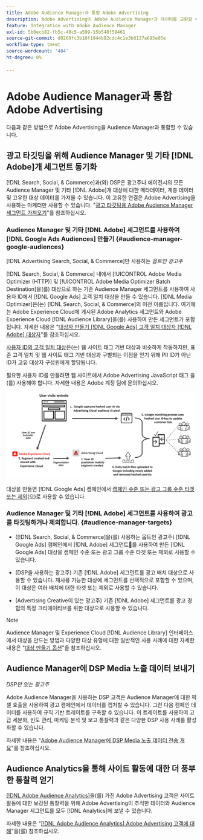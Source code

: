 ```yaml
---
title: Adobe Audience Manager과 통합 Adobe Advertising
description: Adobe Advertising이 Adobe Audience Manager과 데이터를 교환할 수 있는 다양한 방법에 대해 알아봅니다.
feature: Integration with Adobe Audience Manager
exl-id: 5b0ecb82-fb5c-48c5-a599-15b548f59461
source-git-commit: d0260fc3b10f1944b82cdc4c1e3b8137a695e05e
workflow-type: tm+mt
source-wordcount: '484'
ht-degree: 0%

---
```


# Adobe Audience Manager과 통합 Adobe Advertising

다음과 같은 방법으로 Adobe Advertising을 Audience Manager과 통합할 수 있습니다.

## 광고 타깃팅을 위해 Audience Manager 및 기타 [!DNL Adobe]개 세그먼트 동기화

[!DNL Search, Social, & Commerce]과(와) DSP은 광고주나 에이전시의 모든 Audience Manager 및 기타 [!DNL Adobe]개 대상에 대한 메타데이터, 계층 데이터 및 고유한 대상 데이터를 가져올 수 있습니다. 이 고유한 연결은 Adobe Advertising을 사용하는 마케터만 사용할 수 있습니다. &quot;[광고 타깃팅용 Adobe Audience Manager 세그먼트 가져오기](/help/integrations/audience-manager/import-audiences.md)&quot;를 참조하십시오.

### Audience Manager 및 기타 [!DNL Adobe] 세그먼트를 사용하여 [!DNL Google Ads Audiences] 만들기 {#audience-manager-google-audiences}

[!DNL Advertising Search, Social, & Commerce]만 사용하는 *옵트인 광고주*

[!DNL Search, Social, & Commerce] 내에서 [!UICONTROL Adobe Media Optimizer (HTTP)] 및 [!UICONTROL Adobe Media Optimizer Batch Destination]을(를) 대상으로 하는 기존 Audience Manager 세그먼트를 사용하여 사용자 ID에서 [!DNL Google Ads] 고객 일치 대상을 만들 수 있습니다. [!DNL Media Optimizer]은(는) [!DNL Search, Social, & Commerce]의 이전 이름입니다. 여기에는 Adobe Experience Cloud에 게시된 Adobe Analytics 세그먼트와 Adobe Experience Cloud [!DNL Audience Library]을(를) 사용하여 만든 세그먼트가 포함됩니다. 자세한 내용은 &quot;[대상자 만들기 [!DNL Google Ads] 고객 일치 대상자 [!DNL Adobe] 대상자](/help/search-social-commerce/campaign-management/campaigns/google-audience-from-adobe-audience.md)&quot;를 참조하십시오.

[사용자 ID의 고객 일치 대상](https://support.google.com/google-ads/answer/9199250)은(는) 웹 사이트 태그 기반 대상과 비슷하게 작동하지만, 표준 고객 일치 및 웹 사이트 태그 기반 대상과 구별되는 이점을 얻기 위해 PII ID가 아닌 ID가 고유 대상자 구성원에게 할당됩니다.

필요한 사용자 ID를 만들려면 웹 사이트에서 Adobe Advertising JavaScript 태그 <!-- with a user ID parameter -->을(를) 사용해야 합니다. 자세한 내용은 Adobe 계정 팀에 문의하십시오.

![세그먼트 만들기 프로세스](/help/integrations/assets/ad_search_user_id_pic.png)

대상을 만들면 [!DNL Google Ads] 캠페인에서 [캠페인 수준 또는 광고 그룹 수준 타겟 또는 제외](#audience-manager-targets)(으)로 사용할 수 있습니다.

### Audience Manager 및 기타 [!DNL Adobe] 세그먼트를 사용하여 광고를 타깃팅하거나 제외합니다. {#audience-manager-targets}

* ([!DNL Search, Social, & Commerce]을(를) 사용하는 옵트인 광고주) [!DNL Google Ads] 캠페인에서  [!DNL Adobe] 세그먼트[&#128279;](#audience-manager-google-audiences)를 사용하여 만든 [!DNL Google Ads] 대상을 캠페인 수준 또는 광고 그룹 수준 타겟 또는 제외로 사용할 수 있습니다.

* (DSP을 사용하는 광고주) 기존 [!DNL Adobe] 세그먼트를 광고 배치 대상으로 사용할 수 있습니다. 재사용 가능한 대상에 세그먼트를 선택적으로 포함할 수 있으며, 이 대상은 여러 배치에 대한 타겟 또는 제외로 사용할 수 있습니다.

* (Advertising Creative이 있는 광고주) 기존 [!DNL Adobe] 세그먼트를 광고 경험의 특정 크리에이티브를 위한 대상으로 사용할 수 있습니다.

>[!NOTE]
>
>Audience Manager 및 Experience Cloud [!DNL Audience Library] 인터페이스에서 대상을 만드는 방법과 다양한 대상 유형에 대한 일반적인 사용 사례에 대한 자세한 내용은 &quot;[대상 만들기 옵션](https://experienceleague.adobe.com/docs/experience-cloud-kcs/kbarticles/KA-16471.html)&quot;을 참조하십시오.

## Audience Manager에 DSP Media 노출 데이터 보내기

*DSP만 있는 광고주*

Adobe Audience Manager을 사용하는 DSP 고객은 Audience Manager에 대한 픽셀 호출을 사용하여 광고 캠페인에서 데이터를 캡처할 수 있습니다. 그런 다음 캠페인 데이터를 사용하여 규칙 기반 트레이트를 구축할 수 있습니다. 이 트레이트를 사용하여 고급 세분화, 빈도 관리, 마케팅 분석 및 보고 통찰력과 같은 다양한 DSP 사용 사례를 활성화할 수 있습니다.

자세한 내용은 &quot;[Adobe Audience Manager에 DSP Media 노출 데이터 전송 개요](/help/integrations/audience-manager/media-data-integration/overview.md)&quot;를 참조하십시오.

## Audience Analytics을 통해 사이트 활동에 대한 더 풍부한 통찰력 얻기

[[!DNL Adobe Audience Analytics]](https://experienceleague.adobe.com/docs/analytics/integration/audience-analytics/mc-audiences-aam.html)을(를) 가진 Adobe Advertising 고객은 사이트 활동에 대한 보강된 통찰력을 위해 Adobe Advertising이 추적한 데이터와 Audience Manager 세그먼트를 모두 [!DNL Analytics]에 보낼 수 있습니다.

자세한 내용은 &quot;[[!DNL Adobe Audience Analytics] Adobe Advertising 고객에 대해](/help/integrations/audience-manager/audience-analytics.md)&quot;을(를) 참조하십시오.
